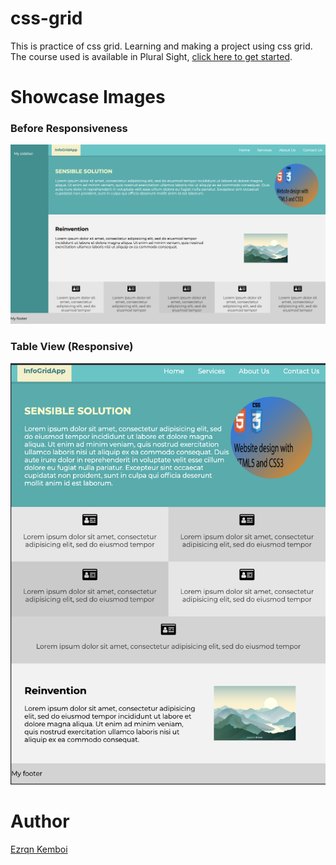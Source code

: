 # css-grid
This is practice of css grid. Learning and making a project using css grid. The course used is available in Plural Sight, [click here to get started](https://app.pluralsight.com/library/courses/building-layouts-css-grid/table-of-contents).


# Showcase Images
### Before Responsiveness

![css grid before responsive](docs/beforeresponsive.png?raw=true "This is css grid screenshoot before being responsive")

### Table View (Responsive)
![css grid tablet view responsive](docs/tabletview.png?raw=true "This is css grid screenshoot for tablet view")

# Author

[Ezrqn Kemboi](https://www.ezrqnkemboi.dev/)
